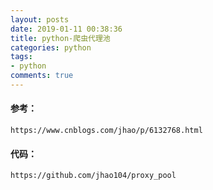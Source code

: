 ```yaml
---
layout: posts
date: 2019-01-11 00:38:36
title: python-爬虫代理池
categories: python
tags: 
- python
comments: true
---
```



#### 参考：
    https://www.cnblogs.com/jhao/p/6132768.html

#### 代码：
    https://github.com/jhao104/proxy_pool
